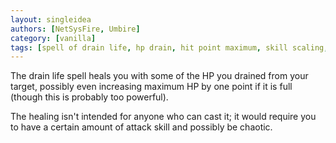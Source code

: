 ```yaml
---
layout: singleidea
authors: [NetSysFire, Umbire]
category: [vanilla]
tags: [spell of drain life, hp drain, hit point maximum, skill scaling, chaotic]
---
```

The drain life spell heals you with some of the HP you drained from your target,
possibly even increasing maximum HP by one point if it is full (though this
is probably too powerful).

The healing isn't intended for anyone who can cast it; it would require you to
have a certain amount of attack skill and possibly be chaotic.
